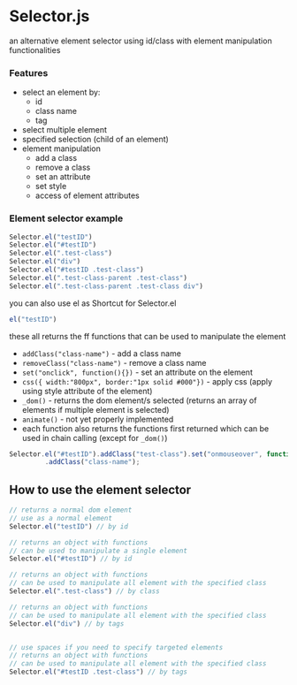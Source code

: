 # Selector.js
an alternative element selector using id/class with element manipulation functionalities

### Features
* select an element by:
   * id
   * class name
   * tag
* select multiple element
* specified selection (child of an element)
* element manipulation
   * add a class
   * remove a class
   * set an attribute
   * set style
   * access of element attributes

### Element selector example
```javascript
Selector.el("testID")
Selector.el("#testID")
Selector.el(".test-class")
Selector.el("div")
Selector.el("#testID .test-class")
Selector.el(".test-class-parent .test-class") 
Selector.el(".test-class-parent .test-class div")
```
you can also use el as Shortcut for Selector.el
```javascript
el("testID")
```
these all returns the ff functions that can be used to manipulate the element
* `addClass("class-name")` - add a class name
* `removeClass("class-name")` - remove a class name
* `set("onclick", function(){})` - set an attribute on the element
* `css({ width:"800px", border:"1px solid #000"})` - apply css (apply using style attribute of the element)
* `_dom()` - returns the dom element/s selected (returns an array of elements if multiple element is selected)
* `animate()` - not yet properly implemented
* each function also returns the functions first returned which can be used in chain calling (except for `_dom()`)

```javascript
Selector.el("#testID").addClass("test-class").set("onmouseover", function(){}).css({ background: "#000"})
         .addClass("class-name");
```
## How to use the element selector
```javascript
// returns a normal dom element
// use as a normal element
Selector.el("testID") // by id

// returns an object with functions
// can be used to manipulate a single element
Selector.el("#testID") // by id

// returns an object with functions
// can be used to manipulate all element with the specified class
Selector.el(".test-class") // by class

// returns an object with functions
// can be used to manipulate all element with the specified class
Selector.el("div") // by tags


// use spaces if you need to specify targeted elements
// returns an object with functions
// can be used to manipulate all element with the specified class
Selector.el("#testID .test-class") // by tags

```